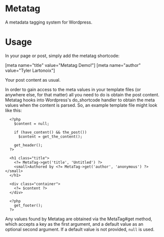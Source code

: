 # Metatag

A metadata tagging system for Wordpress. 

# Usage

In your page or post, simply add the metatag shortcode:

  [meta name="title" value="Metatag Demo!"]
  [meta name="author" value="Tyler Lartonoix"]
  
  Your post content as usual.
  
In order to gain access to the meta values in your template files (or anywhere else, for that matter) all you need to do is obtain the post content. Metatag hooks into Wordpress's do_shortcode handler to obtain the meta values when the content is parsed. So, an example template file might look like this:

```
  <?php
    $content = null;
    
    if (have_content() && the_post())
      $content = get_the_content();
    
    get_header();
  ?>
  
  <h1 class="title">
    <?= MetaTag->get('title', 'Untitled') ?>
    <small>Authored by <?= MetaTag->get('author', 'anonymous') ?></small>
  </h1>
  
  <div class="container">
    <?= $content ?>
  </div>
  
  <?php
    get_footer();
  ?>
```

Any values found by Metatag are obtained via the MetaTag#get method, which accepts a key as the first argument, and a default value as an optional second argument. If a default value is not provided, `null` is used.
